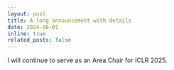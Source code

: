 ```yaml
---
layout: post
title: A long announcement with details
date: 2024-08-01
inline: true
related_posts: false
---
```


I will continue to serve as an Area Chair for ICLR 2025.